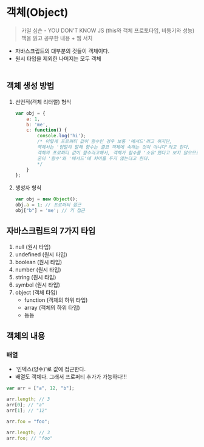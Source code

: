 # 객체(Object)
> 카일 심슨 - YOU DON'T KNOW JS (this와 객체 프로토타입, 비동기와 성능) 책을 읽고 공부한 내용 + 웹 서치

- 자바스크립트의 대부분의 것들이 객체이다.
- 원시 타입을 제외한 나머지는 모두 객체<br/><br/>

## 객체 생성 방법
1. 선언적(객체 리터럴) 형식
    ```javascript
    var obj = {
        a: 1,
        b: 'me',
        c: function() {
            console.log('hi');
            /* 이렇게 프로퍼티 값이 함수인 경우 보통 '메서드'라고 하지만,
            책에서는 '엄밀히 말해 함수는 결코 객체에 속하는 것이 아니다'라고 한다.
            객체의 프로퍼티 값이 함수라고해서, 객체가 함수를 '소유'했다고 보지 않으므로,
            굳이 '함수'와 '메서드'에 차이를 두지 않는다고 한다.
            */
        }
    };
    ```
2. 생성자 형식
    ```javascript
    var obj = new Object();
    obj.a = 1; // 프로퍼티 접근
    obj["b"] = 'me'; // 키 접근
    ```

## 자바스크립트의 7가지 타입
1. null (원시 타입)
2. undefined (원시 타입)
3. boolean (원시 타입)
4. number (원시 타입)
5. string (원시 타입)
6. symbol (원시 타입)
7. object (객체 타입)
    - function (객체의 하위 타입)
    - array (객체의 하위 타입)
    - 등등

## 객체의 내용
### 배열
- '인덱스(양수)'로 값에 접근한다.
- 배열도 객체다. 그래서 프로퍼티 추가가 가능하다!!!
```javascript
var arr = ["a", 12, "b"];

arr.length; // 3
arr[0]; // "a"
arr[1]; // "12"

arr.foo = "foo";

arr.length; // 3
arr.foo; // "foo"
```